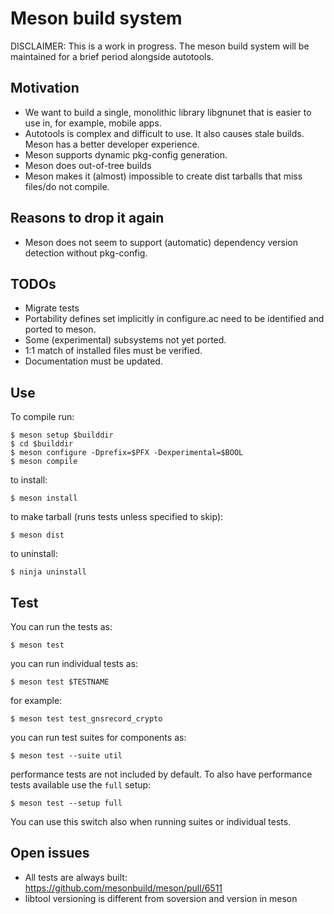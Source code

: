 # Meson build system

DISCLAIMER: This is a work in progress. The meson build system will be maintained for a brief period alongside autotools.

## Motivation

  - We want to build a single, monolithic library libgnunet that is easier to use in, for example, mobile apps.
  - Autotools is complex and difficult to use. It also causes stale builds. Meson has a better developer experience.
  - Meson supports dynamic pkg-config generation.
  - Meson does out-of-tree builds
  - Meson makes it (almost) impossible to create dist tarballs that miss files/do not compile.


## Reasons to drop it again

  - Meson does not seem to support (automatic) dependency version detection without pkg-config.


## TODOs

  - Migrate tests
  - Portability defines set implicitly in configure.ac need to be identified and ported to meson.
  - Some (experimental) subsystems not yet ported.
  - 1:1 match of installed files must be verified.
  - Documentation must be updated.

## Use

To compile run:

```
$ meson setup $builddir
$ cd $builddir
$ meson configure -Dprefix=$PFX -Dexperimental=$BOOL
$ meson compile
```

to install:

```
$ meson install
```

to make tarball (runs tests unless specified to skip):

```
$ meson dist
```

to uninstall:

```
$ ninja uninstall
```

## Test

You can run the tests as:

```
$ meson test
```

you can run individual tests as:

```
$ meson test $TESTNAME
```

for example:


```
$ meson test test_gnsrecord_crypto
```

you can run test suites for components as:


```
$ meson test --suite util
```

performance tests are not included by default.
To also have performance tests available use the ```full``` setup:

```
$ meson test --setup full
```

You can use this switch also when running suites or individual tests.

## Open issues

  - All tests are always built: https://github.com/mesonbuild/meson/pull/6511
  - libtool versioning is different from soversion and version in meson
